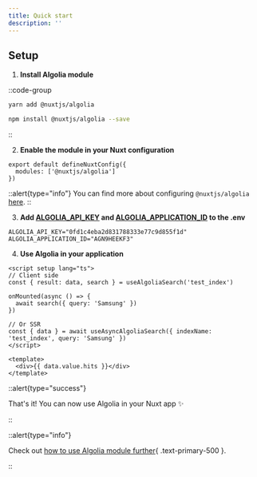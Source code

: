 ```yaml
---
title: Quick start
description: ''
---
```


## Setup

1. **Install Algolia module**

::code-group
  ```bash [Yarn]
  yarn add @nuxtjs/algolia
  ```
  ```bash [NPM]
  npm install @nuxtjs/algolia --save
  ```
::

2. **Enable the module in your Nuxt configuration**

```js{}[nuxt.config.js]
export default defineNuxtConfig({
  modules: ['@nuxtjs/algolia']
})
```

::alert{type="info"}
You can find more about configuring `@nuxtjs/algolia` [here](/getting-started/configuration).
::

3. **Add [ALGOLIA_API_KEY](https://www.algolia.com/doc/guides/security/api-keys/) and [ALGOLIA_APPLICATION_ID](https://www.algolia.com/account/api-keys/) to the .env**

```env
ALGOLIA_API_KEY="0fd1c4eba2d831788333e77c9d855f1d"
ALGOLIA_APPLICATION_ID="AGN9HEEKF3"
```

4. **Use Algolia in your application**

```vue
<script setup lang="ts">
// Client side
const { result: data, search } = useAlgoliaSearch('test_index')

onMounted(async () => {
  await search({ query: 'Samsung' })
})

// Or SSR
const { data } = await useAsyncAlgoliaSearch({ indexName: 'test_index', query: 'Samsung' })
</script>

<template>
  <div>{{ data.value.hits }}</div>
</template>
```

::alert{type="success"}

That's it! You can now use Algolia in your Nuxt app ✨

::

::alert{type="info"}

Check out [how to use Algolia module further](/getting-started/usage){ .text-primary-500 }.

::
